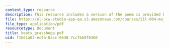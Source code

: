 ```yaml
---
content_type: resource
description: This resource includes a version of the poem is provided by John Keats.
file: https://ol-ocw-studio-app-qa.s3.amazonaws.com/courses/21l-004-major-poets-fall-2001/f1b61a02ec4a8acc06387ccfbb9f6360_keats_grasshopp.pdf
file_type: application/pdf
resourcetype: Document
title: keats_grasshopp.pdf
uid: f1b61a02-ec4a-8acc-0638-7ccfbb9f6360
---
```

